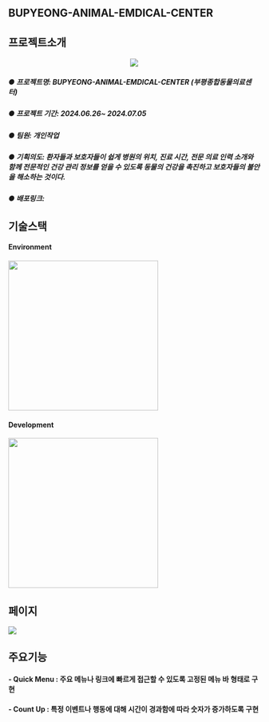 ## BUPYEONG-ANIMAL-EMDICAL-CENTER
## 프로젝트소개
#### <p align="center"><img src="https://github.com/kimjiwon9803/BUPYEONG-ANIMAL-EMDICAL-CENTER/assets/138649745/9b663c85-27c4-488a-9b8c-98b96c4d67ff">
##### ● 프로젝트명: BUPYEONG-ANIMAL-EMDICAL-CENTER (부평종합동물의료센터)
##### ● 프로젝트 기간: 2024.06.26~ 2024.07.05
##### ● 팀원: 개인작업
##### ● 기획의도: 환자들과 보호자들이 쉽게 병원의 위치, 진료 시간, 전문 의료 인력 소개와 함께 전문적인 건강 관리 정보를 얻을 수 있도록 동물의 건강을 촉진하고 보호자들의 불안을 해소하는 것이다.
##### ● 배포링크: 
## 기술스택
#### Environment<br/>
<img src="https://github.com/kimjiwon9803/BUPYEONG-ANIMAL-EMDICAL-CENTER/assets/138649745/8eddbe99-765b-4dc9-81a9-649a2f7f3121" width="300"/> <br/>
#### Development 
<img src="https://github.com/kimjiwon9803/BUPYEONG-ANIMAL-EMDICAL-CENTER/assets/138649745/5b6aeb4b-d396-4fa8-ad87-ea12b2a6bf80" width="300"/>

## 페이지
<img src="https://github.com/kimjiwon9803/BUPYEONG-ANIMAL-EMDICAL-CENTER/assets/138649745/e1501b48-450e-481b-b03b-2e7ac130d9db"/>


## 주요기능
#### - Quick Menu : 주요 메뉴나 링크에 빠르게 접근할 수 있도록 고정된 메뉴 바 형태로 구현
#### - Count Up : 특정 이벤트나 행동에 대해 시간이 경과함에 따라 숫자가 증가하도록 구현


